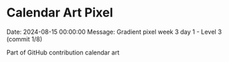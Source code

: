 # Calendar Art Pixel

Date: 2024-08-15 00:00:00
Message: Gradient pixel week 3 day 1 - Level 3 (commit 1/8)

Part of GitHub contribution calendar art
